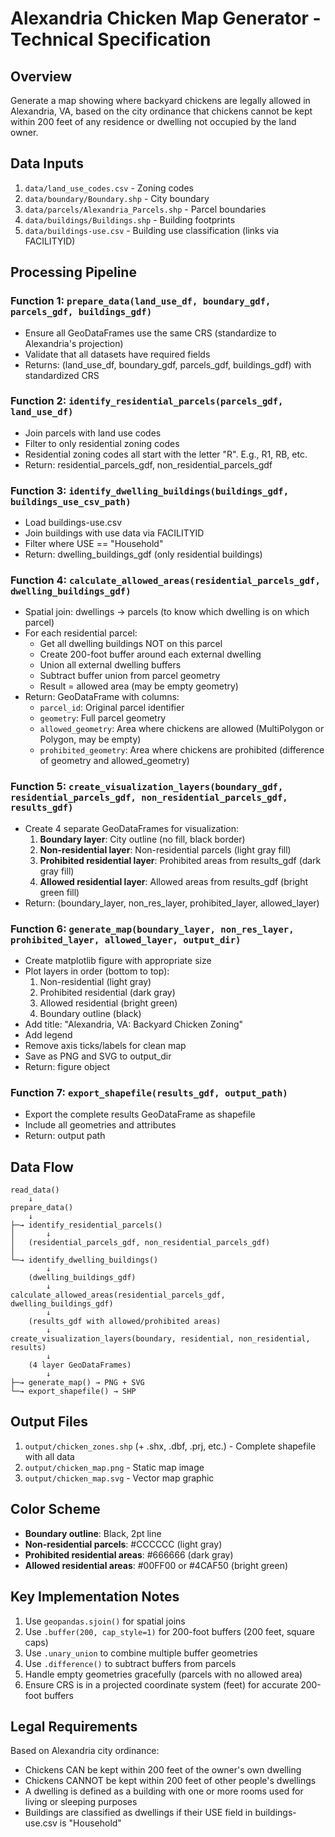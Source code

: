 # Alexandria Chicken Map Generator - Technical Specification

## Overview
Generate a map showing where backyard chickens are legally allowed in Alexandria, VA, based on the city ordinance that chickens cannot be kept within 200 feet of any residence or dwelling not occupied by the land owner.

## Data Inputs

1. `data/land_use_codes.csv` - Zoning codes
2. `data/boundary/Boundary.shp` - City boundary
3. `data/parcels/Alexandria_Parcels.shp` - Parcel boundaries
4. `data/buildings/Buildings.shp` - Building footprints
5. `data/buildings-use.csv` - Building use classification (links via FACILITYID)

## Processing Pipeline

### Function 1: `prepare_data(land_use_df, boundary_gdf, parcels_gdf, buildings_gdf)`

- Ensure all GeoDataFrames use the same CRS (standardize to Alexandria's projection)
- Validate that all datasets have required fields
- Returns: (land_use_df, boundary_gdf, parcels_gdf, buildings_gdf) with standardized CRS

### Function 2: `identify_residential_parcels(parcels_gdf, land_use_df)`

- Join parcels with land use codes
- Filter to only residential zoning codes
- Residential zoning codes all start with the letter "R". E.g., R1, RB, etc.
- Return: residential_parcels_gdf, non_residential_parcels_gdf

### Function 3: `identify_dwelling_buildings(buildings_gdf, buildings_use_csv_path)`

- Load buildings-use.csv
- Join buildings with use data via FACILITYID
- Filter where USE == "Household"
- Return: dwelling_buildings_gdf (only residential buildings)

### Function 4: `calculate_allowed_areas(residential_parcels_gdf, dwelling_buildings_gdf)`

- Spatial join: dwellings → parcels (to know which dwelling is on which parcel)
- For each residential parcel:
  - Get all dwelling buildings NOT on this parcel
  - Create 200-foot buffer around each external dwelling
  - Union all external dwelling buffers
  - Subtract buffer union from parcel geometry
  - Result = allowed area (may be empty geometry)
- Return: GeoDataFrame with columns:
  - `parcel_id`: Original parcel identifier
  - `geometry`: Full parcel geometry
  - `allowed_geometry`: Area where chickens are allowed (MultiPolygon or Polygon, may be empty)
  - `prohibited_geometry`: Area where chickens are prohibited (difference of geometry and allowed_geometry)

### Function 5: `create_visualization_layers(boundary_gdf, residential_parcels_gdf, non_residential_parcels_gdf, results_gdf)`

- Create 4 separate GeoDataFrames for visualization:
  1. **Boundary layer**: City outline (no fill, black border)
  2. **Non-residential layer**: Non-residential parcels (light gray fill)
  3. **Prohibited residential layer**: Prohibited areas from results_gdf (dark gray fill)
  4. **Allowed residential layer**: Allowed areas from results_gdf (bright green fill)
- Return: (boundary_layer, non_res_layer, prohibited_layer, allowed_layer)

### Function 6: `generate_map(boundary_layer, non_res_layer, prohibited_layer, allowed_layer, output_dir)`

- Create matplotlib figure with appropriate size
- Plot layers in order (bottom to top):
  1. Non-residential (light gray)
  2. Prohibited residential (dark gray)
  3. Allowed residential (bright green)
  4. Boundary outline (black)
- Add title: "Alexandria, VA: Backyard Chicken Zoning"
- Add legend
- Remove axis ticks/labels for clean map
- Save as PNG and SVG to output_dir
- Return: figure object

### Function 7: `export_shapefile(results_gdf, output_path)`

- Export the complete results GeoDataFrame as shapefile
- Include all geometries and attributes
- Return: output path

## Data Flow

```
read_data()
    ↓
prepare_data()
    ↓
├─→ identify_residential_parcels()
│       ↓
│   (residential_parcels_gdf, non_residential_parcels_gdf)
│
└─→ identify_dwelling_buildings()
        ↓
    (dwelling_buildings_gdf)
        ↓
calculate_allowed_areas(residential_parcels_gdf, dwelling_buildings_gdf)
        ↓
    (results_gdf with allowed/prohibited areas)
        ↓
create_visualization_layers(boundary, residential, non_residential, results)
        ↓
    (4 layer GeoDataFrames)
        ↓
├─→ generate_map() → PNG + SVG
└─→ export_shapefile() → SHP
```

## Output Files

1. `output/chicken_zones.shp` (+ .shx, .dbf, .prj, etc.) - Complete shapefile with all data
2. `output/chicken_map.png` - Static map image
3. `output/chicken_map.svg` - Vector map graphic

## Color Scheme

- **Boundary outline**: Black, 2pt line
- **Non-residential parcels**: #CCCCCC (light gray)
- **Prohibited residential areas**: #666666 (dark gray)
- **Allowed residential areas**: #00FF00 or #4CAF50 (bright green)

## Key Implementation Notes

1. Use `geopandas.sjoin()` for spatial joins
2. Use `.buffer(200, cap_style=1)` for 200-foot buffers (200 feet, square caps)
3. Use `.unary_union` to combine multiple buffer geometries
4. Use `.difference()` to subtract buffers from parcels
5. Handle empty geometries gracefully (parcels with no allowed area)
6. Ensure CRS is in a projected coordinate system (feet) for accurate 200-foot buffers

## Legal Requirements

Based on Alexandria city ordinance:
- Chickens CAN be kept within 200 feet of the owner's own dwelling
- Chickens CANNOT be kept within 200 feet of other people's dwellings
- A dwelling is defined as a building with one or more rooms used for living or sleeping purposes
- Buildings are classified as dwellings if their USE field in buildings-use.csv is "Household"
